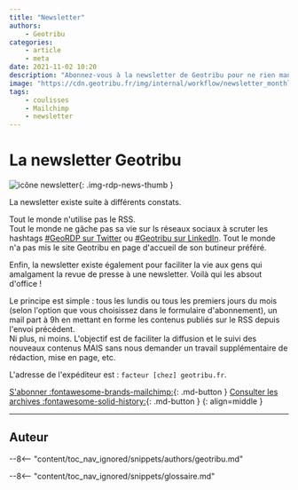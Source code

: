 ```yaml
---
title: "Newsletter"
authors:
	- Geotribu
categories:
	- article
	- meta
date: 2021-11-02 10:20
description: "Abonnez-vous à la newsletter de Geotribu pour ne rien manquer des contenus publiés."
image: "https://cdn.geotribu.fr/img/internal/workflow/newsletter_monthly_cut.png"
tags:
	- coulisses
	- Mailchimp
	- newsletter
---
```


# La newsletter Geotribu

![icône newsletter](https://cdn.geotribu.fr/img/logos-icones/divers/newsletter.webp "icône newsletter"){: .img-rdp-news-thumb }

La newsletter existe suite à différents constats.

Tout le monde n'utilise pas le RSS.  
Tout le monde ne gâche pas sa vie sur ls réseaux sociaux à scruter les hashtags [#GeoRDP sur Twitter](https://twitter.com/hashtag/GeoRDP) ou [#Geotribu sur LinkedIn](https://www.linkedin.com/feed/hashtag/?keywords=geotribu).
Tout le monde n'a pas mis le site Geotribu en page d'accueil de son butineur préféré.

Enfin, la newsletter existe également pour faciliter la vie aux gens qui amalgament la revue de presse à une newsletter. Voilà qui les absout d'office !

Le principe est simple : tous les lundis ou tous les premiers jours du mois (selon l'option que vous choisissez dans le formulaire d'abonnement), un mail part à 9h en mettant en forme les contenus publiés sur le RSS depuis l'envoi précédent.  
Ni plus, ni moins. L'objectif est de faciliter la diffusion et le suivi des nouveaux contenus MAIS sans nous demander un travail supplémentaire de rédaction, mise en page, etc.

L'adresse de l'expéditeur est : `facteur [chez] geotribu.fr`.

[S'abonner :fontawesome-brands-mailchimp:](http://eepurl.com/hL0zVr){: .md-button }
[Consulter les archives :fontawesome-solid-history:](https://us5.campaign-archive.com/home/?u=465e16ce303f65e4f490e8a71&id=6c4efaf092){: .md-button }
{: align=middle }

----

## Auteur

--8<-- "content/toc_nav_ignored/snippets/authors/geotribu.md"

<!-- Intègre le glossaire centralisé -->
--8<-- "content/toc_nav_ignored/snippets/glossaire.md"
